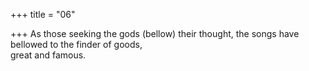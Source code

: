 +++
title = "06"

+++
As those seeking the gods (bellow) their thought, the songs have  bellowed to the finder of goods,  
great and famous.  